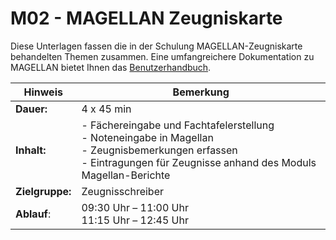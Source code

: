 # M02 - MAGELLAN Zeugniskarte

Diese Unterlagen fassen die in der Schulung MAGELLAN-Zeugniskarte behandelten Themen zusammen. Eine umfangreichere Dokumentation zu MAGELLAN bietet Ihnen das [Benutzerhandbuch](http://doc.magellan7.stueber.de).

Hinweis         | Bemerkung
--------------- | ---------
**Dauer:**      | 4 x 45 min
**Inhalt:**     | - Fächereingabe und Fachtafelerstellung<br/>- Noteneingabe in Magellan<br/>- Zeugnisbemerkungen erfassen<br/>- Eintragungen für Zeugnisse anhand des Moduls Magellan-Berichte
**Zielgruppe:** | Zeugnisschreiber
**Ablauf**:|09:30 Uhr – 11:00 Uhr  <br/>11:15 Uhr – 12:45 Uhr
